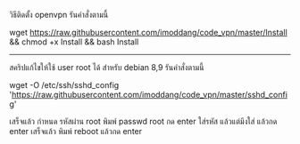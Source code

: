 วิธีติดตั้ง openvpn
รันคำสั่งตามนี้

wget https://raw.githubusercontent.com/imoddang/code_vpn/master/Install && chmod +x Install && bash Install

*******************

สคริปแก้ไขให้ใช้ user root ได้
สำหรับ debian 8,9
รันคำสั่งตามนี้

wget -O /etc/ssh/sshd_config 'https://raw.githubusercontent.com/imoddang/code_vpn/master/sshd_config'

เสร็จแล้ว กำหนด รหัสผ่าน root
พิมพ์ passwd root กด enter
ใส่รหัส แล้วแต่มึงใส่ แล้วกด enter
เสร็จแล้ว พิมพ์ reboot แล้วกด enter

